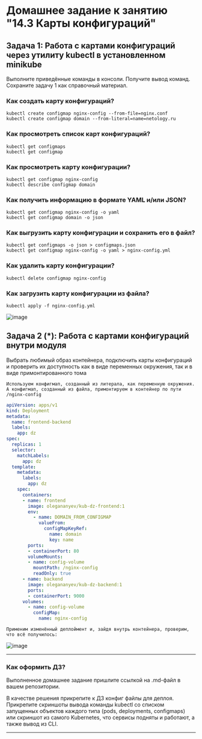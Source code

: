 # Домашнее задание к занятию "14.3 Карты конфигураций"

## Задача 1: Работа с картами конфигураций через утилиту kubectl в установленном minikube

Выполните приведённые команды в консоли. Получите вывод команд. Сохраните
задачу 1 как справочный материал.

### Как создать карту конфигураций?

```
kubectl create configmap nginx-config --from-file=nginx.conf
kubectl create configmap domain --from-literal=name=netology.ru
```

### Как просмотреть список карт конфигураций?

```
kubectl get configmaps
kubectl get configmap
```

### Как просмотреть карту конфигурации?

```
kubectl get configmap nginx-config
kubectl describe configmap domain
```

### Как получить информацию в формате YAML и/или JSON?

```
kubectl get configmap nginx-config -o yaml
kubectl get configmap domain -o json
```

### Как выгрузить карту конфигурации и сохранить его в файл?

```
kubectl get configmaps -o json > configmaps.json
kubectl get configmap nginx-config -o yaml > nginx-config.yml
```

### Как удалить карту конфигурации?

```
kubectl delete configmap nginx-config
```

### Как загрузить карту конфигурации из файла?

```
kubectl apply -f nginx-config.yml
```

![image](https://user-images.githubusercontent.com/32748936/125951907-6cddb0b3-da02-4803-8fee-e0ee51a45777.png)


## Задача 2 (*): Работа с картами конфигураций внутри модуля

Выбрать любимый образ контейнера, подключить карты конфигураций и проверить
их доступность как в виде переменных окружения, так и в виде примонтированного
тома

```
Используем конфигмап, созданный из литерала, как переменную окружения.
А конфигмап, созданный из файла, примонтируем в контейнер по пути /nginx-config
```

```yml
apiVersion: apps/v1
kind: Deployment
metadata:
  name: frontend-backend
  labels:
    app: dz
spec:
  replicas: 1
  selector:
    matchLabels:
      app: dz
  template:
    metadata:
      labels:
        app: dz
    spec:
      containers:
      - name: frontend
        image: olegananyev/kub-dz-frontend:1
        env:
          - name: DOMAIN_FROM_CONFIGMAP
            valueFrom:
              configMapKeyRef:
                name: domain
                key: name
        ports:
        - containerPort: 80
        volumeMounts:
        - name: config-volume
          mountPath: /nginx-config
          readOnly: true
      - name: backend
        image: olegananyev/kub-dz-backend:1
        ports:
        - containerPort: 9000
      volumes:
        - name: config-volume
          configMap:
            name: nginx-config
```

```
Применим изменённый деплоймент и, зайдя внутрь контейнера, проверим, что всё получилось:
```

![image](https://user-images.githubusercontent.com/32748936/125953588-bc177f38-62db-4255-87ea-014a6b12f6f2.png)

---

### Как оформить ДЗ?

Выполненное домашнее задание пришлите ссылкой на .md-файл в вашем репозитории.

В качестве решения прикрепите к ДЗ конфиг файлы для деплоя. Прикрепите скриншоты вывода команды kubectl со списком запущенных объектов каждого типа (pods, deployments, configmaps) или скриншот из самого Kubernetes, что сервисы подняты и работают, а также вывод из CLI.

---
